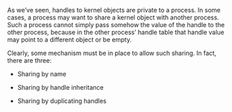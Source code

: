 As we’ve seen, handles to kernel objects are private to a process. In some cases, a process may want to share a kernel object with another process. Such a process cannot simply pass somehow the value of the handle to the other process, because in the other process’ handle table that handle value may point to a different object or be empty.

Clearly, some mechanism must be in place to allow such sharing. In fact, there are three:

- Sharing by name

- Sharing by handle inheritance

- Sharing by duplicating handles

